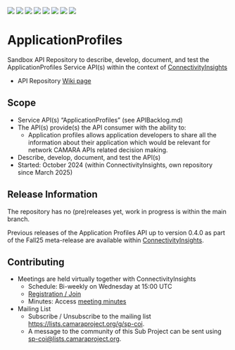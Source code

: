 <a href="https://github.com/camaraproject/ApplicationProfiles/commits/" title="Last Commit"><img src="https://img.shields.io/github/last-commit/camaraproject/ApplicationProfiles?style=plastic"></a>
<a href="https://github.com/camaraproject/ApplicationProfiles/issues" title="Open Issues"><img src="https://img.shields.io/github/issues/camaraproject/ApplicationProfiles?style=plastic"></a>
<a href="https://github.com/camaraproject/ApplicationProfiles/pulls" title="Open Pull Requests"><img src="https://img.shields.io/github/issues-pr/camaraproject/ApplicationProfiles?style=plastic"></a>
<a href="https://github.com/camaraproject/ApplicationProfiles/graphs/contributors" title="Contributors"><img src="https://img.shields.io/github/contributors/camaraproject/ApplicationProfiles?style=plastic"></a>
<a href="https://github.com/camaraproject/ApplicationProfiles" title="Repo Size"><img src="https://img.shields.io/github/repo-size/camaraproject/ApplicationProfiles?style=plastic"></a>
<a href="https://github.com/camaraproject/ApplicationProfiles/blob/main/LICENSE" title="License"><img src="https://img.shields.io/badge/License-Apache%202.0-green.svg?style=plastic"></a>
<a href="https://github.com/camaraproject/ApplicationProfiles/releases/latest" title="Latest Release"><img src="https://img.shields.io/github/release/camaraproject/ApplicationProfiles?style=plastic"></a>
<a href="https://github.com/camaraproject/Governance/blob/main/ProjectStructureAndRoles.md" title="Sandbox API Repository"><img src="https://img.shields.io/badge/Sandbox%20API%20Repository-yellow?style=plastic"></a>

# ApplicationProfiles

Sandbox API Repository to describe, develop, document, and test the ApplicationProfiles Service API(s) within the context of [ConnectivityInsights](https://lf-camaraproject.atlassian.net/wiki/spaces/CAM/pages/14561833/ConnectivityInsights)

* API Repository [Wiki page](https://lf-camaraproject.atlassian.net/wiki/x/mgGaBQ)

## Scope

* Service API(s) “ApplicationProfiles” (see APIBacklog.md) 
* The API(s) provide(s) the API consumer with the ability to:  
  * Application profiles allows application developers to share all the information about their application which would be relevant for network CAMARA APIs related decision making.
* Describe, develop, document, and test the API(s)
* Started: October 2024 (within ConnectivityInsights, own repository since March 2025)
<!-- * Incubating stage since: §incubation date$ --> 

## Release Information

The repository has no (pre)releases yet, work in progress is within the main branch.

Previous releases of the Application Profiles API up to version 0.4.0 as part of the Fall25 meta-release are available within [ConnectivityInsights](https://github.com/camaraproject/ConnectivityInsights/releases).

<!-- Optional: an explicit listing of the latest (pre-)release with additional information, e.g. links to the API definitions -->
<!-- In addition use/uncomment one or multiple the following alternative options when becoming applicable -->
<!-- Pre-releases of this sub project are available in https://github.com/camaraproject/ApplicationProfiles/releases -->
<!-- The latest public release is available here: https://github.com/camaraproject/ApplicationProfiles/releases/latest -->
<!-- For changes see [CHANGELOG.md](https://github.com/camaraproject/ApplicationProfiles/blob/main/CHANGELOG.md) -->

## Contributing
* Meetings are held virtually together with ConnectivityInsights
    * Schedule: Bi-weekly on Wednesday at 15:00 UTC
    * [Registration / Join](https://zoom-lfx.platform.linuxfoundation.org/meeting/92345695827?password=35dff2b2-058d-44de-bd7e-67d08c9e9f9d)
    * Minutes: Access [meeting minutes](https://lf-camaraproject.atlassian.net/wiki/x/vzve)
* Mailing List
    <!-- Note: the $mailinglistname$ is either already existing (for API Repositories within a Sub Projects) or will be created by the CAMARA Admin Team. -->
    * Subscribe / Unsubscribe to the mailing list <https://lists.camaraproject.org/g/sp-coi>.
    * A message to the community of this Sub Project can be sent using <sp-coi@lists.camaraproject.org>.
